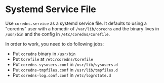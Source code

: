 # Systemd Service File

Use `coredns.service` as a systemd service file. It defaults to using a "coredns" user with
a homedir of `/var/lib/coredns` and the binary lives in `/usr/bin` and the config in
`/etc/coredns/Corefile`.

In order to work, you need to do following jobs:

- Put `coredns` binary in `/usr/bin`
- Put `Corefile` at `/etc/coredns/Corefile`
- Put `coredns-sysusers.conf` in `/usr/lib/sysusers.d`
- Put `coredns-tmpfiles.conf` in `/usr/lib/tmpfiles.d`
- Put `coredns-log.conf.conf` in `/etc/logrotate.d`
